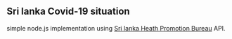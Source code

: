 ## Sri lanka Covid-19 situation

simple node.js implementation using [Sri lanka Heath Promotion Bureau](https://hpb.health.gov.lk/ta/api-documentation) API.
